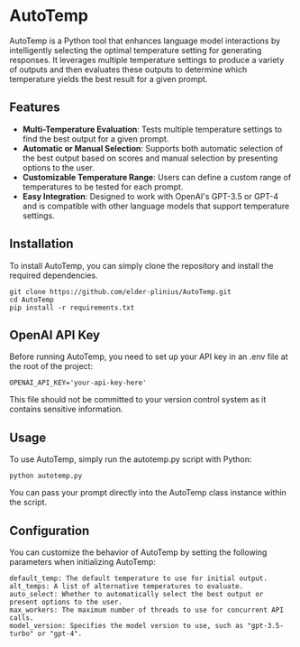 # AutoTemp

AutoTemp is a Python tool that enhances language model interactions by intelligently selecting the optimal temperature setting for generating responses. It leverages multiple temperature settings to produce a variety of outputs and then evaluates these outputs to determine which temperature yields the best result for a given prompt.

## Features

- **Multi-Temperature Evaluation**: Tests multiple temperature settings to find the best output for a given prompt.
- **Automatic or Manual Selection**: Supports both automatic selection of the best output based on scores and manual selection by presenting options to the user.
- **Customizable Temperature Range**: Users can define a custom range of temperatures to be tested for each prompt.
- **Easy Integration**: Designed to work with OpenAI's GPT-3.5 or GPT-4 and is compatible with other language models that support temperature settings.

## Installation

To install AutoTemp, you can simply clone the repository and install the required dependencies.


    git clone https://github.com/elder-plinius/AutoTemp.git
    cd AutoTemp
    pip install -r requirements.txt

## OpenAI API Key

Before running AutoTemp, you need to set up your API key in an .env file at the root of the project:

    OPENAI_API_KEY='your-api-key-here'

This file should not be committed to your version control system as it contains sensitive information.

## Usage

To use AutoTemp, simply run the autotemp.py script with Python:

    python autotemp.py


You can pass your prompt directly into the AutoTemp class instance within the script.


## Configuration

You can customize the behavior of AutoTemp by setting the following parameters when initializing AutoTemp:

    default_temp: The default temperature to use for initial output.
    alt_temps: A list of alternative temperatures to evaluate.
    auto_select: Whether to automatically select the best output or present options to the user.
    max_workers: The maximum number of threads to use for concurrent API calls.
    model_version: Specifies the model version to use, such as "gpt-3.5-turbo" or "gpt-4".
